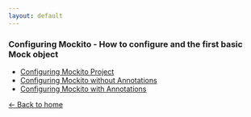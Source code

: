 ```yaml
---
layout: default
---
```


### Configuring Mockito - How to configure and the first basic Mock object

- [Configuring Mockito Project](mockito-configuration-project)
- [Configuring Mockito without Annotations](mockito-configuration-without-annotation)
- [Configuring Mockito with Annotations](mockito-configuration-with-annotation)

[<- Back to home](/)
